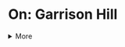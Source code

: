 # On: Garrison Hill
<details> 
<summary>More</summary>
<br>Main
<br>Why?
<br>How?
<br>Latest?
<br>Archives? 
import grapejs, {editor} from 'grapejs';
import GjsEditor from '@grapejs/react';

export default function DefaultEditor () {
  const onEditor = (editor: Editor) => {
    console.log('Editor loaded', {editor});
  };

  return (
    <GjsEditor
     grapejs={grapejs}
     grapejsCss= "https://unpkg.com/grapejs/dist/css/grapes.min.css"
     onEditor-{onEditor}
     options={{
       height: '100vh',
       storageManage: false,
      }}
    >
        <div>
            <Canvas>
        <div>
      </GjsEditor>
    );
  }
